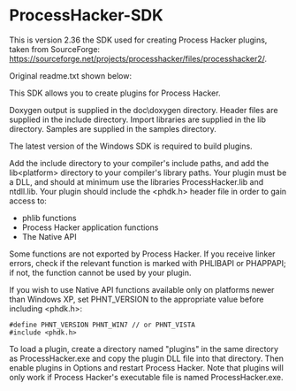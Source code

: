 # ProcessHacker-SDK
 This is version 2.36 the SDK used for creating Process Hacker plugins, taken from SourceForge: 
 https://sourceforge.net/projects/processhacker/files/processhacker2/.

 Original readme.txt shown below: 

This SDK allows you to create plugins for Process Hacker.

Doxygen output is supplied in the doc\doxygen directory.
Header files are supplied in the include directory.
Import libraries are supplied in the lib directory.
Samples are supplied in the samples directory.

The latest version of the Windows SDK is required to build
plugins.

Add the include directory to your compiler's include paths,
and add the lib\<platform> directory to your compiler's library
paths. Your plugin must be a DLL, and should at minimum use the
libraries ProcessHacker.lib and ntdll.lib. Your plugin should
include the <phdk.h> header file in order to gain access to:

* phlib functions
* Process Hacker application functions
* The Native API

Some functions are not exported by Process Hacker. If you
receive linker errors, check if the relevant function is
marked with PHLIBAPI or PHAPPAPI; if not, the function
cannot be used by your plugin.

If you wish to use Native API functions available only on
platforms newer than Windows XP, set PHNT_VERSION to the
appropriate value before including <phdk.h>:

    #define PHNT_VERSION PHNT_WIN7 // or PHNT_VISTA
    #include <phdk.h>

To load a plugin, create a directory named "plugins" in the
same directory as ProcessHacker.exe and copy the plugin DLL
file into that directory. Then enable plugins in Options and
restart Process Hacker. Note that plugins will only work if
Process Hacker's executable file is named ProcessHacker.exe.

